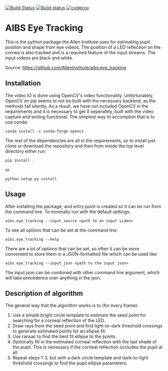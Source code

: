 [![Build Status](https://travis-ci.org/AllenInstitute/aibs.eye_tracking.svg?branch=master)](https://travis-ci.org/AllenInstitute/aibs.eye_tracking)
[![Build status](https://ci.appveyor.com/api/projects/status/setjpywy4dfgyi99/branch/master?svg=true)](https://ci.appveyor.com/project/JFPerkins/aibs-eye-tracking/branch/master)
[![codecov](https://codecov.io/gh/AllenInstitute/aibs.eye_tracking/branch/master/graph/badge.svg)](https://codecov.io/gh/AllenInstitute/aibs.eye_tracking)

AIBS Eye Tracking
=================

This is the python package the Allen Institute uses for estimating
pupil position and shape from eye videos. The position of a LED
reflection on the cornea is also tracked and is a required feature of
the input streams. The input videos are black and white.

Source: https://github.com/AllenInstitute/aibs.eye_tracking

Installation
------------
The video IO is done using OpenCV's video functionality. Unfortunately,
OpenCV on pip seems to not be built with the necessary backend, as the
methods fail silently. As a result, we have not included OpenCV in the
requirements and it is necessary to get it seperately, built with the
video capture and writing functional. The simplest way to accomplish
that is to use conda:

    conda install -c conda-forge opencv

The rest of the dependencies are all in the requirements, so to
install just clone or download the repository and then from inside the
top level directory either run:

    pip install .

or

    python setup.py install

Usage
-----
After installing the package, and entry point is created so it can be run
from the command line. To minimally run with the default settings:

    aibs.eye_tracking --input_source <path to an input video>

To see all options that can be set at the command line:

    aibs.eye_tracking --help

There are a lot of options that can be set, so often it can be more
convenient to store them in a JSON-formatted file which can be used like:

    aibs.eye_tracking --input_json <path to the input json>

The input json can be combined with other command line argument, which will
take precedence over anything in the json.

Description of algorithm
------------------------
The general way that the algorithm works is to (for every frame):

1. Use a simple bright circle template to estimate the seed point for
searching for a corneal reflection of the LED.
2. Draw rays from the seed point and find light-to-dark threshold
crossings to generate estimated points for an ellipse fit.
3. Use ransac to find the best fit ellipse to the points.
4. Optionally fill in the estimated corneal reflection with the last
shade of the pupil. This is necessary if the corneal reflection
occludes the pupil at all.
5. Repeat steps 1-3, but with a dark circle template and dark-to-light
threshold crossings to find the pupil ellipse parameters.
